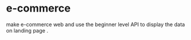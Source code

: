 # e-commerce
make e-commerce web and use the beginner level API to display the data on landing page .
